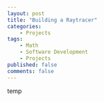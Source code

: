 ```yaml
---
layout: post
title: "Building a Raytracer"
categories:
    - Projects
tags:
    - Math
    - Software Development
    - Projects
published: false
comments: false
---
```


temp